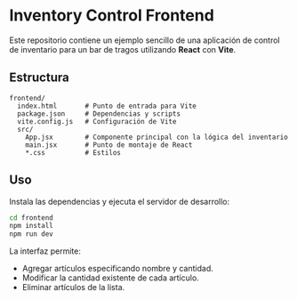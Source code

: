 # Inventory Control Frontend

Este repositorio contiene un ejemplo sencillo de una aplicación de control de inventario para un bar de tragos utilizando **React** con **Vite**.

## Estructura

```
frontend/
  index.html       # Punto de entrada para Vite
  package.json     # Dependencias y scripts
  vite.config.js   # Configuración de Vite
  src/
    App.jsx        # Componente principal con la lógica del inventario
    main.jsx       # Punto de montaje de React
    *.css          # Estilos
```

## Uso

Instala las dependencias y ejecuta el servidor de desarrollo:

```bash
cd frontend
npm install
npm run dev
```

La interfaz permite:

- Agregar artículos especificando nombre y cantidad.
- Modificar la cantidad existente de cada artículo.
- Eliminar artículos de la lista.
